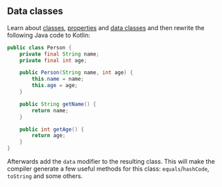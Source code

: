 ## Data classes

Learn about [classes](https://kotlinlang.org/docs/classes.html),
[properties](https://kotlinlang.org/docs/properties.html)
and [data classes](https://kotlinlang.org/docs/data-classes.html)
and then rewrite the following Java code to Kotlin:

```java
public class Person {
    private final String name;
    private final int age;

    public Person(String name, int age) {
        this.name = name;
        this.age = age;
    }

    public String getName() {
        return name;
    }

    public int getAge() {
        return age;
    }
}
```

Afterwards add the `data` modifier to the resulting class.
This will make the compiler generate a few useful methods for this class: `equals`/`hashCode`, `toString` and some others.

